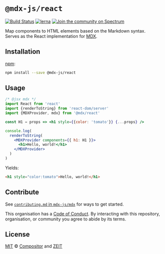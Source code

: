 # `@mdx-js/react`

[![Build Status][build-badge]][build]
[![lerna][lerna-badge]][lerna]
[![Join the community on Spectrum][spectrum-badge]][spectrum]

Map components to HTML elements based on the Markdown syntax.
Serves as the React implementation for [MDX][].

## Installation

[npm][]:

```sh
npm install --save @mdx-js/react
```

## Usage

```jsx
/* @jsx mdx */
import React from 'react'
import {renderToString} from 'react-dom/server'
import {MDXProvider, mdx} from '@mdx/react'

const H1 = props => <h1 style={{color: 'tomato'}} {...props} />

console.log(
  renderToString(
    <MDXProvider components={{ h1: H1 }}>
      <h1>Hello, world!</h1>
    </MDXProvider>
  )
)
```

Yields:

```html
<h1 style="color:tomato">Hello, world!</h1>
```

## Contribute

See [`contributing.md` in `mdx-js/mdx`][contributing] for ways to get started.

This organisation has a [Code of Conduct][coc].
By interacting with this repository, organisation, or community you agree to
abide by its terms.

## License

[MIT][] © [Compositor][] and [ZEIT][]

<!-- Definitions -->

[build]: https://travis-ci.org/mdx-js/mdx

[build-badge]: https://travis-ci.org/mdx-js/mdx.svg?branch=master

[lerna]: https://lernajs.io/

[lerna-badge]: https://img.shields.io/badge/maintained%20with-lerna-cc00ff.svg

[spectrum]: https://spectrum.chat/mdx

[spectrum-badge]: https://withspectrum.github.io/badge/badge.svg

[contributing]: https://github.com/mdx-js/mdx/blob/master/contributing.md

[coc]: https://github.com/mdx-js/mdx/blob/master/code-of-conduct.md

[mit]: license

[compositor]: https://compositor.io

[zeit]: https://zeit.co

[mdx]: https://github.com/mdx-js/mdx

[npm]: https://docs.npmjs.com/cli/install
